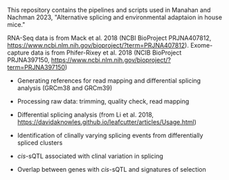 This repository contains the pipelines and scripts used in Manahan and Nachman 2023, "Alternative splicing and environmental adaptaion in house mice."

RNA-Seq data is from Mack et al. 2018 (NCBI BioProject PRJNA407812, https://www.ncbi.nlm.nih.gov/bioproject/?term=PRJNA407812).  Exome-capture data is from Phifer-Rixey et al. 2018 (NCIB BioProject PRJNA397150, https://www.ncbi.nlm.nih.gov/bioproject/?term=PRJNA397150) 

- Generating references for read mapping and differential splicing analysis (GRCm38 and GRCm39)

- Processing raw data: trimming, quality check, read mapping

- Differential splicing analysis (from Li et al. 2018, https://davidaknowles.github.io/leafcutter/articles/Usage.html)
 
- Identification of clinally varying splicing events from differentially spliced clusters

- _cis_-sQTL associated with clinal variation in splicing

- Overlap between genes with _cis_-sQTL and signatures of selection
